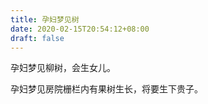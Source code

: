 ```yaml
---
title: 孕妇梦见树
date: 2020-02-15T20:54:12+08:00
draft: false
---
```


孕妇梦见柳树，会生女儿。<br>

孕妇梦见房院栅栏内有果树生长，将要生下贵子。<br>
